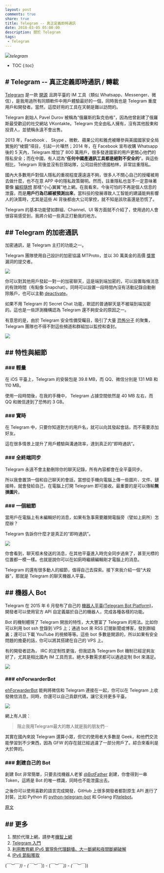 ```yaml
---
layout: post
comments: true
share: true
title: Telegram -- 真正定義即時通訊
date: 2018-03-05 05:00:00
description: 關於 Telegram
tags: 
 - Telegram
---
```


![](http://telegra.ph/file/958656d743da04054795f.png)*telegram*

* TOC
{:toc}

## \# Telegram -- 真正定義即時通訊 / 轉載

[Telegram](https://telegram.org/) 是一款 [開源](https://telegram.org/apps#source-code) 且跨平臺的 IM 工具（類似 Whatsapp、Messenger、微信），是我用過所有同類軟件中用戶體驗最好的一個，同時我也是 Telegram 重度用戶和開發者。當然，這麼好用的工具在天朝是難以訪問的。

Telegram 創始人 Pavel Durov 被稱為“俄羅斯的紮克伯格”，因為他曾創建了俄羅斯最受歡迎的社交網站 VKontakte。Telegram 完全由私人擁有，沒有其他股東和投資人，並號稱永遠不會出售。

2013 年，Facebook 、 Skype 、微軟、蘋果公司和雅虎被曝參與美國國家安全局實施的“棱鏡”項目，引起一片嘩然；2014 年，在 Facebook 宣布收購 Whatsapp 後的 5 天內，Telegram 增加了 800 萬用戶，很多發達國家的用戶更關心他們的隱私安全；而在中國，有人認為“**任何中國產通訊工具都是絕對不安全的**”。與這些相比，Telegram 背後並沒有巨頭站隊，公司註冊於德國柏林，非常註重隱私。

國內大多數用戶對個人隱私的重視程度還遠遠不夠，很多人不關心自己的授權被用去做什麼，也不在意 APP 中的隱私政策聲明。然而，註重隱私也並不一定意味著要像 [編程隨想](https://github.com/programthink) 那樣“小心翼翼”地上網。在我看來，今後可怕的不再是個人信息的泄露，而是**用戶行為已經被預測出來**，當科技的發展導致人工智能的建議能夠影響人的決策時，尤其是這些 AI 背後都由大公司掌控，就不知是該欣喜還是恐慌了。

Telegram 的基本功能譬如群組、Channel、UI 等方面就不介紹了，使用過的人會很容易感受到，我將介紹一些真正打動我的地方。

## \## Telegram 的加密通訊

加密通訊，是 Telegram 主打的功能之一。

Telegram 團隊使用自己設計的加密協議 MTProto，並以 30 萬美金的高價 [獎賞](https://telegram.org/blog/cryptocontest) 漏洞的提交者。

![](http://telegra.ph/file/8240f5d161c81b1fe0bd9.jpg)

你可以對其他用戶發起一對一的加密聊天，這是端到端加密的，可以設置每條消息的有效時間（有點像 Snapchat）。同時可以設置一段時間內沒有活動記錄自動刪除賬戶，也可以主動 [deactivate](https://my.telegram.org/auth?to=deactivate)。

如果不用 Telegram 的 Secret Chat 功能，默認的普通聊天是不被端到端加密的。這也是一些評測機構認為 Telegram 還不夠安全的原因之一。

有意思的是，由於 Telegram 安全性備受矚目，吸引了大量 [恐怖分子](http://securityaffairs.co/wordpress/54787/terrorism/telegram-isis.html) 的聚集，Telegram 團隊也不得不對這些頻道和群組加以監控和查封。

![](http://telegra.ph/file/da999de1a36fa1aa07235.png)

## \## 特性與細節

### \### 輕量
在 iOS 平臺上，Telegram 的安裝包是 39.8 MB，而 QQ、微信分別是 131 MB 和 110 MB。

使用一段時間後，在我的手機中， Telegram 占據空間依然是 40 MB 左右，而 QQ 和微信達到了恐怖的 3 GB。

### \### 實時

在 Telegram 中，只要你知道對方的用戶名，就可以向其發起會話，而不需要添加好友。

這在很多情景上提升了用戶體驗與溝通效率，達到真正的“即時通訊”。

### \### 全終端同步

Telegram 永遠不會主動刪除你的聊天記錄，所有內容都會在全平臺同步。

所以我會置頂一個和自己聊天的會話，當想從手機向電腦上傳一些圖片、文件、鏈接時，就會發給自己，在電腦上打開 Telegram 即可接收。最重要的是可以傳輸**無損圖片**。

### \### 一個細節

當用戶在電腦上有未編輯好的消息，如果有急事需要離開電腦旁（譬如上廁所）怎麼辦？

Telegram 告訴你什麼才是真正的“即時通訊”。

![](http://telegra.ph/file/623461a61f419ef511345.jpg)

你會看到，聊天框未發送的消息，在其他平臺進入時完全同步過來了，甚至光標的位置都一模一樣。也就是說你可以在如廁時繼續編輯剛才電腦上的消息。

Telegram 的還有很多動人的細節，值得自己去探索。接下來我介紹一個“大殺器”，那就是 Telegram 的聊天機器人平臺。

## \## 機器人 Bot

Telegram 在 2015 年 6 月發布了自己的 [機器人平臺(Telegram Bot Platform)](https://telegram.org/blog/bot-revolution)，開發者可以使用官方 API 自定義屬於自己的機器人，完成各種各樣的功能。

Bot 的機制體現了 Telegram 開放的特性，大大豐富了 Telegram 的用法。比如你可以利用 bot ssh 登錄到 VPS 上；通過 bot 來 RSS 訂閱新聞或博客，發到群組裏；還可以下載 YouTube 的視頻等等。這些 bot 多數是開源的，所以如果有安全問題的擔憂的話，你可以將其搭建在自己的 VPS 上。

有的開發者認為， IRC 的定制性更強，但我認為 Telegram Bot 機制已經足夠友好了，尤其是相比國內 IM 工具而言。絕大多數需求都可以通過定制 Bot 來滿足。

![](http://telegra.ph/file/44f491c6ba5f8107b27fc.jpg)

### \### ehForwarderBot

[ehForwarderBot](https://github.com/blueset/ehForwarderBot) 能夠將微信和 Telegram 連接在一起，你可以在 Telegram 上收發微信消息。同時，你還可以自己貢獻代碼，讓它支持更多平臺。

![](http://telegra.ph/file/ec700d402e5b019f68b5e.png)

網上有人說：

> 阻止我用Telegram最大的敵人就是我的朋友們···

其實在國內來說 Telegram 還算小眾，但它的使用者大多數是 Geek，和他們交流能學習到不少東西，因為 GFW 的存在就已經過濾了一部分用戶了。綜合來看利是大於弊的。

### \### 創建自己的 Bot

創建 Bot 非常簡單，只要去找機器人老爹 [@BotFather](https://telegram.me/BotFather) 創建，你會得到一串 Token，這將是 Bot 的唯一標識，同時也不能泄露出去。

之後你可以使用喜歡的語言完成開發，GitHub 上很多開發者都對原生 API 進行了封裝，比如 Python 的 [python-telegram-bot](https://github.com/python-telegram-bot/python-telegram-bot) 和 Golang 的[telebot](https://github.com/tucnak/telebot)。

[原文](https://livc.io/blog/177)

## \## 更多

1. 關於代理上網，請參考[機智上網](http://test007.gq/surf-the-real)
2. [Telegram 入門](http://test007.gq/Telegram)
3. [利用教育網 IPv6 實現免代理翻墻、大一斷網和夜間斷網破解](http://test007.gq/IPV6-edu)
4. [IPv6 節點獲取](http://test007.gq/IPV6-node)

\(￣︶￣*\)) - \(￣︶￣*\)) - \(￣︶￣*\)) - \(￣︶￣*\))